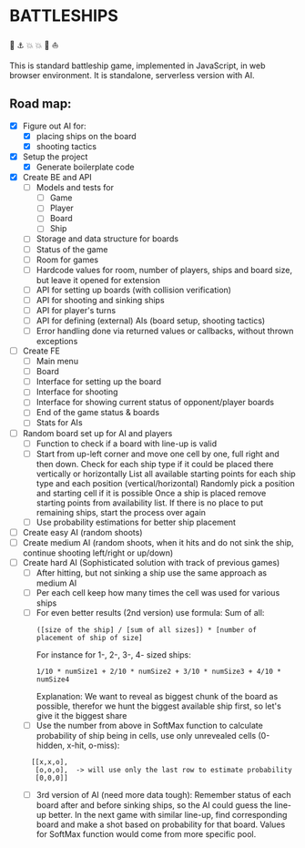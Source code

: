 # BATTLESHIPS
:ship: :anchor: :boom: :boom: :speedboat: :boat:

This is standard battleship game, implemented in JavaScript, in web browser environment. It is standalone, serverless version with AI.

## Road map:
* [x] Figure out AI for:
  - [x] placing ships on the board
  - [x] shooting tactics
* [x] Setup the project
  - [x] Generate boilerplate code
* [x] Create BE and API
  - [ ] Models and tests for
    * [ ] Game
    * [ ] Player
    * [ ] Board
    * [ ] Ship
  - [ ] Storage and data structure for boards
  - [ ] Status of the game
  - [ ] Room for games
  - [ ] Hardcode values for room, number of players, ships and board size, but leave it opened for extension
  - [ ] API for setting up boards (with collision verification)
  - [ ] API for shooting and sinking ships
  - [ ] API for player's turns
  - [ ] API for defining (external) AIs (board setup, shooting tactics)
  - [ ] Error handling done via returned values or callbacks, without thrown exceptions
* [ ] Create FE
  - [ ] Main menu
  - [ ] Board
  - [ ] Interface for setting up the board
  - [ ] Interface for shooting
  - [ ] Interface for showing current status of opponent/player boards
  - [ ] End of the game status & boards
  - [ ] Stats for AIs
* [ ] Random board set up for AI and players
  - [ ] Function to check if a board with line-up is valid
  - [ ] Start from up-left corner and move one cell by one, full right and then down. Check for each ship type if it could be placed there vertically or horizontally List all available starting points for each ship type and each position (vertical/horizontal) Randomly pick a position and starting cell if it is possible Once a ship is placed remove starting points from availability list. If there is no place to put remaining ships, start the process over again
  - [ ] Use probability estimations for better ship placement
* [ ] Create easy AI (random shoots)
* [ ] Create medium AI (random shoots, when it hits and do not sink the ship, continue shooting left/right or up/down)
* [ ] Create hard AI (Sophisticated solution with track of previous games)
  - [ ] After hitting, but not sinking a ship use the same approach as medium AI
  - [ ] Per each cell keep how many times the cell was used for various ships
  - [ ] For even better results (2nd version) use formula:
    Sum of all:
    ```
    ([size of the ship] / [sum of all sizes]) * [number of placement of ship of size]
    ```
    For instance for 1-, 2-, 3-, 4- sized ships:
  	```
    1/10 * numSize1 + 2/10 * numSize2 + 3/10 * numSize3 + 4/10 * numSize4
    ```
    Explanation: We want to reveal as biggest chunk of the board as possible, therefor we hunt the biggest available ship first, so let's give it the biggest share
  - [ ] Use the number from above in SoftMax function to calculate probability of ship being in cells, use only unrevealed cells (0-hidden, x-hit, o-miss):
  ```
	[[x,x,o],
	 [o,o,o],  -> will use only the last row to estimate probability
	 [0,0,0]]
  ```
  - [ ] 3rd version of AI (need more data tough): Remember status of each board after and before sinking ships, so the AI could guess the line-up better. In the next game with similar line-up, find corresponding board and make a shot based on probability for that board. Values for SoftMax function would come from more specific pool.
